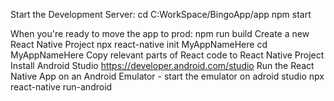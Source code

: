Start the Development Server:
    cd C:WorkSpace/BingoApp/app
    npm start

When you're ready to move the app to prod:
    npm run build
Create a new React Native Project
    npx react-native init MyAppNameHere
    cd MyAppNameHere
Copy relevant parts of React code to React Native Project
Install Android Studio https://developer.android.com/studio 
Run the React Native App on an Android Emulator
    - start the emulator on adroid studio
    npx react-native run-android
    